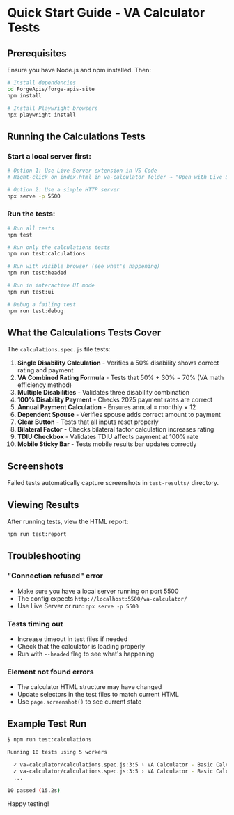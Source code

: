 # Quick Start Guide - VA Calculator Tests

## Prerequisites

Ensure you have Node.js and npm installed. Then:

```bash
# Install dependencies
cd ForgeApis/forge-apis-site
npm install

# Install Playwright browsers
npx playwright install
```

## Running the Calculations Tests

### Start a local server first:

```bash
# Option 1: Use Live Server extension in VS Code
# Right-click on index.html in va-calculator folder → "Open with Live Server"

# Option 2: Use a simple HTTP server
npx serve -p 5500
```

### Run the tests:

```bash
# Run all tests
npm test

# Run only the calculations tests
npm run test:calculations

# Run with visible browser (see what's happening)
npm run test:headed

# Run in interactive UI mode
npm run test:ui

# Debug a failing test
npm run test:debug
```

## What the Calculations Tests Cover

The `calculations.spec.js` file tests:

1. **Single Disability Calculation** - Verifies a 50% disability shows correct rating and payment
2. **VA Combined Rating Formula** - Tests that 50% + 30% = 70% (VA math efficiency method)
3. **Multiple Disabilities** - Validates three disability combination
4. **100% Disability Payment** - Checks 2025 payment rates are correct
5. **Annual Payment Calculation** - Ensures annual = monthly × 12
6. **Dependent Spouse** - Verifies spouse adds correct amount to payment
7. **Clear Button** - Tests that all inputs reset properly
8. **Bilateral Factor** - Checks bilateral factor calculation increases rating
9. **TDIU Checkbox** - Validates TDIU affects payment at 100% rate
10. **Mobile Sticky Bar** - Tests mobile results bar updates correctly

## Screenshots

Failed tests automatically capture screenshots in `test-results/` directory.

## Viewing Results

After running tests, view the HTML report:

```bash
npm run test:report
```

## Troubleshooting

### "Connection refused" error
- Make sure you have a local server running on port 5500
- The config expects `http://localhost:5500/va-calculator/`
- Use Live Server or run: `npx serve -p 5500`

### Tests timing out
- Increase timeout in test files if needed
- Check that the calculator is loading properly
- Run with `--headed` flag to see what's happening

### Element not found errors
- The calculator HTML structure may have changed
- Update selectors in the test files to match current HTML
- Use `page.screenshot()` to see current state

## Example Test Run

```bash
$ npm run test:calculations

Running 10 tests using 5 workers

  ✓ va-calculator/calculations.spec.js:3:5 › VA Calculator - Basic Calculations › Single 50% disability calculates correctly (2.3s)
  ✓ va-calculator/calculations.spec.js:3:5 › VA Calculator - Basic Calculations › Multiple disabilities use VA combined formula (1.8s)
  ...
  
10 passed (15.2s)
```

Happy testing!



